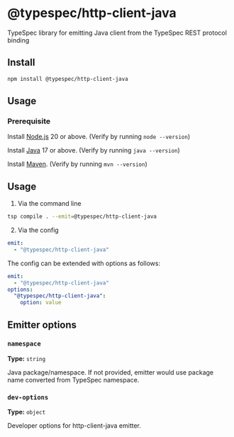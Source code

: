 # @typespec/http-client-java

TypeSpec library for emitting Java client from the TypeSpec REST protocol binding

## Install

```bash
npm install @typespec/http-client-java
```

## Usage

### Prerequisite

Install [Node.js](https://nodejs.org/) 20 or above. (Verify by running `node --version`)

Install [Java](https://docs.microsoft.com/java/openjdk/download) 17 or above. (Verify by running `java --version`)

Install [Maven](https://maven.apache.org/download.cgi). (Verify by running `mvn --version`)

## Usage

1. Via the command line

```bash
tsp compile . --emit=@typespec/http-client-java
```

2. Via the config

```yaml
emit:
  - "@typespec/http-client-java"
```

The config can be extended with options as follows:

```yaml
emit:
  - "@typespec/http-client-java"
options:
  "@typespec/http-client-java":
    option: value
```

## Emitter options

### `namespace`

**Type:** `string`

Java package/namespace. If not provided, emitter would use package name converted from TypeSpec namespace.

### `dev-options`

**Type:** `object`

Developer options for http-client-java emitter.
